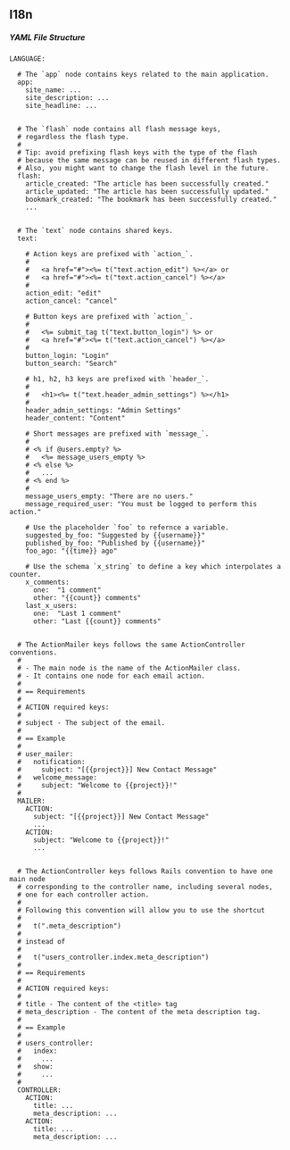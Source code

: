 ## I18n

##### YAML File Structure


    LANGUAGE:

      # The `app` node contains keys related to the main application.
      app:
        site_name: ...
        site_description: ...
        site_headline: ...


      # The `flash` node contains all flash message keys,
      # regardless the flash type.
      #
      # Tip: avoid prefixing flash keys with the type of the flash
      # because the same message can be reused in different flash types.
      # Also, you might want to change the flash level in the future.
      flash:
        article_created: "The article has been successfully created."
        article_updated: "The article has been successfully updated."
        bookmark_created: "The bookmark has been successfully created."
        ...


      # The `text` node contains shared keys.
      text:

        # Action keys are prefixed with `action_`.
        #
        #   <a href="#"><%= t("text.action_edit") %></a> or
        #   <a href="#"><%= t("text.action_cancel") %></a>
        #
        action_edit: "edit"
        action_cancel: "cancel"

        # Button keys are prefixed with `action_`.
        #
        #   <%= submit_tag t("text.button_login") %> or
        #   <a href="#"><%= t("text.action_cancel") %></a>
        #
        button_login: "Login"
        button_search: "Search"

        # h1, h2, h3 keys are prefixed with `header_`.
        #
        #   <h1><%= t("text.header_admin_settings") %></h1>
        #
        header_admin_settings: "Admin Settings"
        header_content: "Content"

        # Short messages are prefixed with `message_`.
        #
        # <% if @users.empty? %>
        #   <%= message_users_empty %>
        # <% else %>
        #   ...
        # <% end %>
        #
        message_users_empty: "There are no users."
        message_required_user: "You must be logged to perform this action."

        # Use the placeholder `foo` to refernce a variable.
        suggested_by_foo: "Suggested by {{username}}"
        published_by_foo: "Published by {{username}}"
        foo_ago: "{{time}} ago"

        # Use the schema `x_string` to define a key which interpolates a counter.
        x_comments:
          one:  "1 comment"
          other: "{{count}} comments"
        last_x_users:
          one:  "Last 1 comment"
          other: "Last {{count}} comments"


      # The ActionMailer keys follows the same ActionController conventions.
      #
      # - The main node is the name of the ActionMailer class.
      # - It contains one node for each email action.
      #
      # == Requirements
      #
      # ACTION required keys:
      #
      # subject - The subject of the email.
      #
      # == Example
      #
      # user_mailer:
      #   notification:
      #     subject: "[{{project}}] New Contact Message"
      #   welcome_message:
      #     subject: "Welcome to {{project}}!"
      #
      MAILER:
        ACTION:
          subject: "[{{project}}] New Contact Message"
          ...
        ACTION:
          subject: "Welcome to {{project}}!"
          ...


      # The ActionController keys follows Rails convention to have one main node
      # corresponding to the controller name, including several nodes,
      # one for each controller action.
      #
      # Following this convention will allow you to use the shortcut
      #
      #   t(".meta_description")
      #
      # instead of
      #
      #   t("users_controller.index.meta_description")
      #
      # == Requirements
      #
      # ACTION required keys:
      #
      # title - The content of the <title> tag
      # meta_description - The content of the meta description tag.
      #
      # == Example
      #
      # users_controller:
      #   index:
      #     ...
      #   show:
      #     ...
      #
      CONTROLLER:
        ACTION:
          title: ...
          meta_description: ...
        ACTION:
          title: ...
          meta_description: ...
